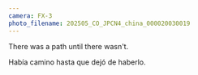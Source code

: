```yaml
---
camera: FX-3
photo_filename: 202505_CO_JPCN4_china_000020030019
---
```


There was a path until there wasn't.

Había camino hasta que dejó de haberlo.